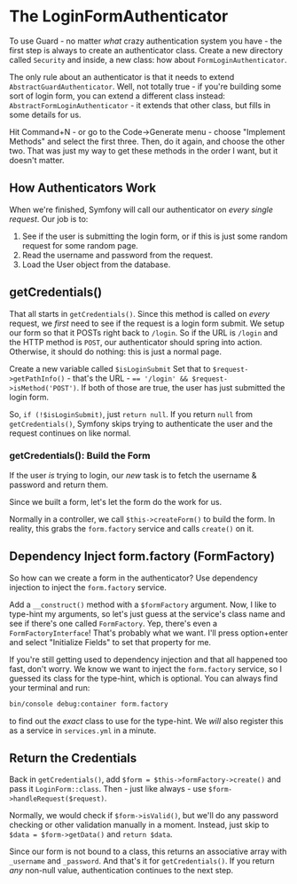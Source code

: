 # The LoginFormAuthenticator

To use Guard - no matter *what* crazy authentication system you have - the first
step is always to create an authenticator class. Create a new directory called `Security`
and inside, a new class: how about `FormLoginAuthenticator`.

The only rule about an authenticator is that it needs to extend `AbstractGuardAuthenticator`.
Well, not totally true - if you're building some sort of login form, you can extend
a different class instead: `AbstractFormLoginAuthenticator` - it extends that other
class, but fills in some details for us.

Hit Command+N - or go to the Code->Generate menu - choose "Implement Methods" and
select the first three. Then, do it again, and choose the other two. That was just
my way to get these methods in the order I want, but it doesn't matter.

## How Authenticators Work

When we're finished, Symfony will call our authenticator on *every single request*. Our
job is to:

1. See if the user is submitting the login form, or if this is just some random
   request for some random page.
2. Read the username and password from the request.
3. Load the User object from the database.

## getCredentials()

That all starts in `getCredentials()`. Since this method is called on *every* request,
we *first* need to see if the request is a login form submit. We setup our form so
that it POSTs right back to `/login`. So if the URL is `/login` and the HTTP method
is `POST`, our authenticator should spring into action. Otherwise, it should do nothing:
this is just a normal page.

Create a new variable called `$isLoginSubmit` Set that to `$request->getPathInfo()` -
that's the URL - `== '/login' && $request->isMethod('POST')`. If both of those are
true, the user has just submitted the login form.

So, `if (!$isLoginSubmit)`, just `return null`. If you return `null` from `getCredentials()`,
Symfony skips trying to authenticate the user and the request continues on like normal.

### getCredentials(): Build the Form

If the user *is* trying to login, our *new* task is to fetch the username & password
and return them.

Since we built a form, let's let the form do the work for us.

Normally in a controller, we call `$this->createForm()` to build the form. In reality,
this grabs the `form.factory` service and calls `create()` on it.

## Dependency Inject form.factory (FormFactory)

So how can we create a form in the authenticator? Use dependency injection to inject
the `form.factory` service.

Add a `__construct()` method with a `$formFactory` argument. Now, I like to type-hint
my arguments, so let's just guess at the service's class name and see if there's
one called `FormFactory`. Yep, there's even a `FormFactoryInterface`! That's probably
what we want. I'll press option+enter and select "Initialize Fields" to set that
property for me.

If you're still getting used to dependency injection and that all happened too fast,
don't worry. We know we want to inject the `form.factory` service, so I guessed its
class for the type-hint, which is optional. You can always find your terminal and run:

```bash
bin/console debug:container form.factory
```

to find out the *exact* class to use for the type-hint. We *will* also register this
as a service in `services.yml` in a minute.

## Return the Credentials

Back in `getCredentials()`, add `$form = $this->formFactory->create()` and pass it
`LoginForm::class`. Then - just like always - use `$form->handleRequest($request)`.

Normally, we would check if `$form->isValid()`, but we'll do any password checking
or other validation manually in a moment. Instead, just skip to `$data = $form->getData()`
and `return $data`.

Since our form is not bound to a class, this returns an associative array with
`_username` and `_password`. And that's it for `getCredentials()`. If you return
*any* non-null value, authentication continues to the next step.
